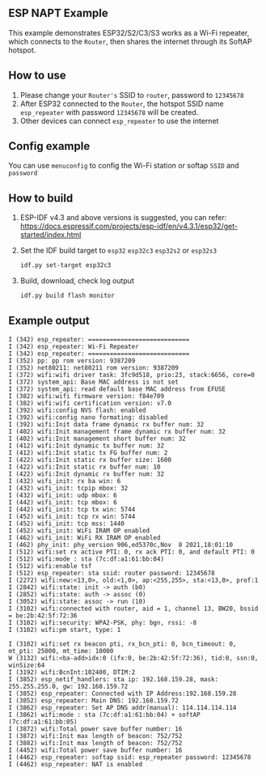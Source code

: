 ## ESP NAPT Example

This example demonstrates ESP32/S2/C3/S3 works as a Wi-Fi repeater, which connects to the `Router`, then shares the internet through its SoftAP hotspot.

## How to use

1. Please change your `Router's` SSID to `router`, password to `12345678`
2. After ESP32 connected to the `Router`, the hotspot SSID name `esp_repeater` with password `12345678` will be created.
3. Other devices can connect `esp_repeater` to use the internet

## Config example

You can use `menuconfig` to config the Wi-Fi station or softap `SSID` and `password`

## How to build

1. ESP-IDF v4.3 and above versions is suggested, you can refer: https://docs.espressif.com/projects/esp-idf/en/v4.3.1/esp32/get-started/index.html
2. Set the IDF build target to `esp32` `esp32c3` `esp32s2` or `esp32s3`

    ```bash
    idf.py set-target esp32c3
    ```

3. Build, download, check log output

    ```bash
    idf.py build flash monitor
    ```

## Example output

```
I (342) esp_repeater: ============================
I (342) esp_repeater: Wi-Fi Repeater
I (342) esp_repeater: ============================
I (352) pp: pp rom version: 9387209
I (352) net80211: net80211 rom version: 9387209
I (372) wifi:wifi driver task: 3fc9d518, prio:23, stack:6656, core=0
I (372) system_api: Base MAC address is not set
I (372) system_api: read default base MAC address from EFUSE
I (382) wifi:wifi firmware version: f84e709
I (382) wifi:wifi certification version: v7.0
I (392) wifi:config NVS flash: enabled
I (392) wifi:config nano formating: disabled
I (392) wifi:Init data frame dynamic rx buffer num: 32
I (402) wifi:Init management frame dynamic rx buffer num: 32
I (402) wifi:Init management short buffer num: 32
I (412) wifi:Init dynamic tx buffer num: 32
I (412) wifi:Init static tx FG buffer num: 2
I (422) wifi:Init static rx buffer size: 1600
I (422) wifi:Init static rx buffer num: 10
I (422) wifi:Init dynamic rx buffer num: 32
I (432) wifi_init: rx ba win: 6
I (432) wifi_init: tcpip mbox: 32
I (432) wifi_init: udp mbox: 6
I (442) wifi_init: tcp mbox: 6
I (442) wifi_init: tcp tx win: 5744
I (452) wifi_init: tcp rx win: 5744
I (452) wifi_init: tcp mss: 1440
I (452) wifi_init: WiFi IRAM OP enabled
I (462) wifi_init: WiFi RX IRAM OP enabled
I (462) phy_init: phy_version 906,ed5370c,Nov  8 2021,18:01:10
I (512) wifi:set rx active PTI: 0, rx ack PTI: 0, and default PTI: 0
I (512) wifi:mode : sta (7c:df:a1:61:bb:04)
I (512) wifi:enable tsf
I (512) esp_repeater: sta ssid: router password: 12345678
I (2272) wifi:new:<13,0>, old:<1,0>, ap:<255,255>, sta:<13,0>, prof:1
I (2842) wifi:state: init -> auth (b0)
I (2852) wifi:state: auth -> assoc (0)
I (3052) wifi:state: assoc -> run (10)
I (3102) wifi:connected with router, aid = 1, channel 13, BW20, bssid = be:2b:42:5f:72:36
I (3102) wifi:security: WPA2-PSK, phy: bgn, rssi: -8
I (3102) wifi:pm start, type: 1

I (3102) wifi:set rx beacon pti, rx_bcn_pti: 0, bcn_timeout: 0, mt_pti: 25000, mt_time: 10000
W (3132) wifi:<ba-add>idx:0 (ifx:0, be:2b:42:5f:72:36), tid:0, ssn:0, winSize:64
I (3192) wifi:BcnInt:102400, DTIM:2
I (3852) esp_netif_handlers: sta ip: 192.168.159.28, mask: 255.255.255.0, gw: 192.168.159.72
I (3852) esp_repeater: Connected with IP Address:192.168.159.28
I (3852) esp_repeater: Main DNS: 192.168.159.72
I (3862) esp_repeater: Set AP DNS addr(manual): 114.114.114.114
I (3862) wifi:mode : sta (7c:df:a1:61:bb:04) + softAP (7c:df:a1:61:bb:05)
I (3872) wifi:Total power save buffer number: 16
I (3872) wifi:Init max length of beacon: 752/752
I (3882) wifi:Init max length of beacon: 752/752
I (4452) wifi:Total power save buffer number: 16
I (4462) esp_repeater: softap ssid: esp_repeater password: 12345678
I (4462) esp_repeater: NAT is enabled
```